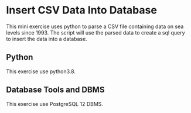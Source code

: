 # Insert CSV Data Into Database
This mini exercise uses python to parse a CSV file containing data on sea levels
since 1993. The script will use the parsed data to create a sql query to insert
the data into a database.

## Python
This exercise use python3.8.

## Database Tools and DBMS
This exercise use PostgreSQL 12 DBMS.
